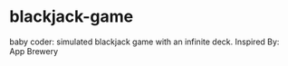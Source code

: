 # blackjack-game
baby coder: simulated blackjack game with an infinite deck. Inspired By: App Brewery
